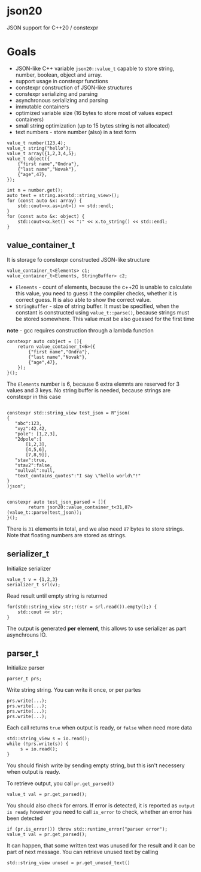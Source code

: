 # json20
JSON support for C++20 / constexpr 


# Goals

* JSON-like C++ variable `json20::value_t` capable to store string, number, boolean, object and array.
* support usage in constexpr functions
* constexpr construction of JSON-like structures
* constexpr serializing and parsing
* asynchronous serializing and parsing 
* immutable containers
* optimized variable size (16 bytes to store most of values expect containers)
* small string optimization (up to 15 bytes string is not allocated)
* text numbers - store number (also) in a text form

```
value_t number(123.4);
value_t string("hello");
value_t array({1,2,3,4,5};
value_t object({
    {"first name","Ondra"},
    {"last name","Novak"},
    {"age",47},
});

int n = number.get();
auto text = string.as<std::string_view>();
for (const auto &x: array) {
    std::cout<<x.as<int>() << std::endl;
}
for (const auto &x: object) {
    std::cout<<x.ket() << ":" << x.to_string() << std::endl;
}

```


## value_container_t 

It is storage fo constexpr constructed JSON-like structure

```
value_container_t<Elements> c1;
value_container_t<Elements, StringBuffer> c2;
```

* `Elements` - count of elements, because the c++20 is unable to calculate this value, you need to guess it the compiler checks, whether it is correct guess. It is also able to show the correct value.
* `StringBuffer` - size of string buffer. It must be specified, when the
constant is constructed using `value_t::parse()`, because strings
must be stored somewhere. This value must be also guessed for the first time

**note** - gcc requires construction through a lambda function

```
constexpr auto cobject = []{
    return value_container_t<6>({ 
        {"first name","Ondra"},
        {"last name","Novak"},
        {"age",47},
    });
}();
```

The `Elements` number is 6, because 6 extra elemnts are reserved for
3 values and 3 keys. No string buffer is needed, because strings are
constexpr in this case

```

constexpr std::string_view test_json = R"json(
{
   "abc":123,
   "xyz":42.42,
   "pole": [1,2,3],
   "2dpole":[
       [1,2,3],
       [4,5,6],
       [7,8,9]],
   "stav":true,
   "stav2":false,
   "nullval":null,
   "text_contains_quotes":"I say \"hello world\"!"
}
)json";


constexpr auto test_json_parsed = []{
        return json20::value_container_t<31,87>(value_t::parse(test_json));
}();
```
There is `31` elements in total, and  we also need `87` bytes to store
strings. Note that floating numbers are stored as strings.

## serializer_t

Initialize serializer

```
value_t v = {1,2,3}
serializer_t srl(v);
```

Read result until empty string is returned

```
for(std::string_view str;!(str = srl.read()).empty();) {
    std::cout << str;
}
```

The output is generated **per element**, this allows to use serializer
as part asynchrouns IO.

## parser_t

Initialize parser

```
parser_t prs;
```

Write string string. You can write it once, or per partes

```
prs.write(...);
prs.write(...);
prs.write(...);
prs.write(...);
```

Each call returns `true` when output is ready, or `false` when need more data

```
std::string_view s = io.read();
while (!prs.write(s)) {
     s = io.read();
}
```

You should finish write by sending empty string, but this isn't necessery when output is ready.

To retrieve output, you call `pr.get_parsed()`

```
value_t val = pr.get_parsed();
```

You should also check for errors. If error is detected, it is reported as `output is ready` however you need to call `is_error` to check, whether
an error has been detected


```
if (pr.is_error()) throw std::runtime_error("parser error");
value_t val = pr.get_parsed();
```

It can happen, that some written text was unused for the result and it
can be part of next message. You can retrieve unused text by calling

```
std::string_view unused = pr.get_unused_text()
```




